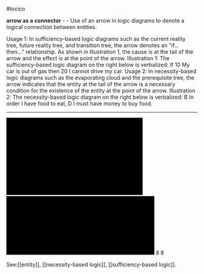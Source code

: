 #tocico

<b>arrow as a connector</b> - - Use of an arrow in logic diagrams to denote a logical connection between entities.

Usage 1: In sufficiency-based logic diagrams such as the current reality tree, future reality tree, and transition tree, the arrow denotes an "if... then..." relationship.  As shown in Illustration 1, the cause is at the tail of the arrow and the effect is at the point of the arrow.
Illustration 1: The sufficiency-based logic diagram on the right below is verbalized: If 10 My car is out of gas then 20 I cannot drive my car. 
 Usage 2: In necessity-based logic diagrams such as the evaporating cloud and the prerequisite tree, the arrow indicates that the entity at the tail of the arrow is a necessary condition for the existence of the entity at the point of the arrow.
Illustration 2: The necessity-based logic diagram on the right below is verbalized:  B In order I have food to eat, D I must have money to buy food. 
 
<hr/>
<img src="./tocico_dictionary_2nd_editio-8_1.png"/>
<img src="./tocico_dictionary_2nd_editio-8_2.png"/>
8 
8 



See:[[entity]], [[necessity-based logic]], [[sufficiency-based logic]].
